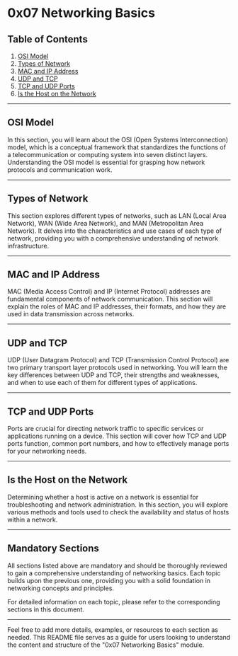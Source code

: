 # 0x07 Networking Basics

## Table of Contents

1. [OSI Model](#osi-model)
2. [Types of Network](#types-of-network)
3. [MAC and IP Address](#mac-and-ip-address)
4. [UDP and TCP](#udp-and-tcp)
5. [TCP and UDP Ports](#tcp-and-udp-ports)
6. [Is the Host on the Network](#is-the-host-on-the-network)

---

## OSI Model

In this section, you will learn about the OSI (Open Systems Interconnection) model, which is a conceptual framework that standardizes the functions of a telecommunication or computing system into seven distinct layers. Understanding the OSI model is essential for grasping how network protocols and communication work.

---

## Types of Network

This section explores different types of networks, such as LAN (Local Area Network), WAN (Wide Area Network), and MAN (Metropolitan Area Network). It delves into the characteristics and use cases of each type of network, providing you with a comprehensive understanding of network infrastructure.

---

## MAC and IP Address

MAC (Media Access Control) and IP (Internet Protocol) addresses are fundamental components of network communication. This section will explain the roles of MAC and IP addresses, their formats, and how they are used in data transmission across networks.

---

## UDP and TCP

UDP (User Datagram Protocol) and TCP (Transmission Control Protocol) are two primary transport layer protocols used in networking. You will learn the key differences between UDP and TCP, their strengths and weaknesses, and when to use each of them for different types of applications.

---

## TCP and UDP Ports

Ports are crucial for directing network traffic to specific services or applications running on a device. This section will cover how TCP and UDP ports function, common port numbers, and how to effectively manage ports for your networking needs.

---

## Is the Host on the Network

Determining whether a host is active on a network is essential for troubleshooting and network administration. In this section, you will explore various methods and tools used to check the availability and status of hosts within a network.

---

## Mandatory Sections

All sections listed above are mandatory and should be thoroughly reviewed to gain a comprehensive understanding of networking basics. Each topic builds upon the previous one, providing you with a solid foundation in networking concepts and principles.

For detailed information on each topic, please refer to the corresponding sections in this document.

--- 

Feel free to add more details, examples, or resources to each section as needed. This README file serves as a guide for users looking to understand the content and structure of the "0x07 Networking Basics" module.
